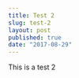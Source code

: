```yaml
---
title: Test 2
slug: test-2
layout: post
published: true
date: "2017-08-29"
---
```


This is a test 2
